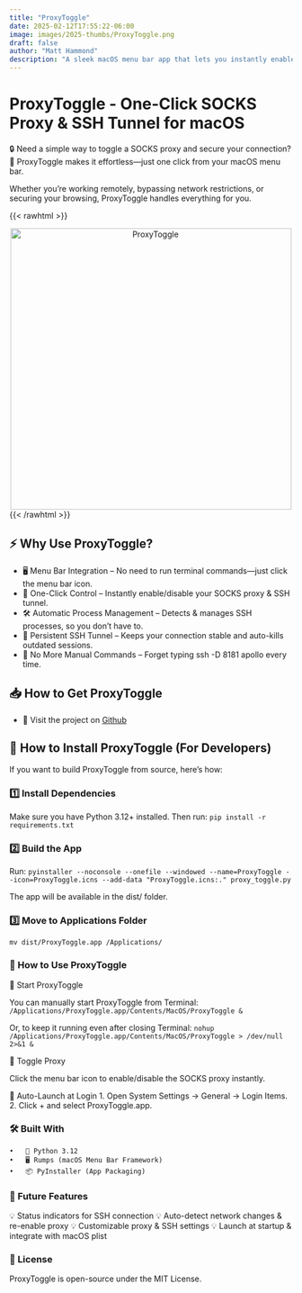 ```yaml
---
title: "ProxyToggle"
date: 2025-02-12T17:55:22-06:00
image: images/2025-thumbs/ProxyToggle.png
draft: false
author: "Matt Hammond"
description: "A sleek macOS menu bar app that lets you instantly enable or disable a SOCKS proxy with an SSH tunnel. Built with Python and Rumps, ProxyToggle simplifies secure browsing by automating SSH tunneling and proxy configuration with a single click. Whether you’re working remotely or securing your connection, ProxyToggle makes it effortless."
---
```


# ProxyToggle - One-Click SOCKS Proxy & SSH Tunnel for macOS

🔒 Need a simple way to toggle a SOCKS proxy and secure your connection?
🚀 ProxyToggle makes it effortless—just one click from your macOS menu bar.

Whether you’re working remotely, bypassing network restrictions, or securing your browsing, ProxyToggle handles everything for you.

{{< rawhtml >}}

<center><img src="/images/2025-thumbs/ProxyToggle.png" alt="ProxyToggle" title="ProxyToggle" width="500"></center>
{{< /rawhtml >}}

## ⚡ Why Use ProxyToggle?

- 🖥️ Menu Bar Integration – No need to run terminal commands—just click the menu bar icon.
- 🔄 One-Click Control – Instantly enable/disable your SOCKS proxy & SSH tunnel.
- 🛠 Automatic Process Management – Detects & manages SSH processes, so you don’t have to.
- 🔗 Persistent SSH Tunnel – Keeps your connection stable and auto-kills outdated sessions.
- 🛑 No More Manual Commands – Forget typing ssh -D 8181 apollo every time.

## 📥 How to Get ProxyToggle

- 💾 Visit the project on [ Github ](https://github.com/matthewshammond/ProxyToggle)

## 🔧 How to Install ProxyToggle (For Developers)

If you want to build ProxyToggle from source, here’s how:

### 1️⃣ Install Dependencies

Make sure you have Python 3.12+ installed. Then run:
`pip install -r requirements.txt`

### 2️⃣ Build the App

Run:
`pyinstaller --noconsole --onefile --windowed --name=ProxyToggle --icon=ProxyToggle.icns --add-data "ProxyToggle.icns:." proxy_toggle.py`

The app will be available in the dist/ folder.

### 3️⃣ Move to Applications Folder
`mv dist/ProxyToggle.app /Applications/`

### 🚀 How to Use ProxyToggle

🔹 Start ProxyToggle

You can manually start ProxyToggle from Terminal:
`/Applications/ProxyToggle.app/Contents/MacOS/ProxyToggle &`

Or, to keep it running even after closing Terminal:
`nohup /Applications/ProxyToggle.app/Contents/MacOS/ProxyToggle > /dev/null 2>&1 &`

🔹 Toggle Proxy

Click the menu bar icon to enable/disable the SOCKS proxy instantly.

🔹 Auto-Launch at Login
	1.	Open System Settings → General → Login Items.
	2.	Click + and select ProxyToggle.app.

### 🛠 Built With
	•	🐍 Python 3.12
	•	🖥 Rumps (macOS Menu Bar Framework)
	•	📦 PyInstaller (App Packaging)

### 📝 Future Features

💡 Status indicators for SSH connection
💡 Auto-detect network changes & re-enable proxy
💡 Customizable proxy & SSH settings
💡 Launch at startup & integrate with macOS plist


### 📜 License

ProxyToggle is open-source under the MIT License.
